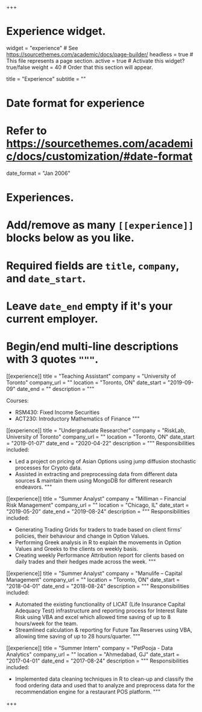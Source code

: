 +++
# Experience widget.
widget = "experience"  # See https://sourcethemes.com/academic/docs/page-builder/
headless = true  # This file represents a page section.
active = true  # Activate this widget? true/false
weight = 40  # Order that this section will appear.

title = "Experience"
subtitle = ""

# Date format for experience
#   Refer to https://sourcethemes.com/academic/docs/customization/#date-format
date_format = "Jan 2006"

# Experiences.
#   Add/remove as many `[[experience]]` blocks below as you like.
#   Required fields are `title`, `company`, and `date_start`.
#   Leave `date_end` empty if it's your current employer.
#   Begin/end multi-line descriptions with 3 quotes `"""`.
[[experience]]
  title = "Teaching Assistant"
  company = "University of Toronto"
  company_url = ""
  location = "Toronto, ON"
  date_start = "2019-09-09"
  date_end = ""
  description = """ 
  
  Courses:
  
  * RSM430: Fixed Income Securities
  * ACT230: Introductory Mathematics of Finance
  """
  
[[experience]]
  title = "Undergraduate Researcher"
  company = "RiskLab, University of Toronto"
  company_url = ""
  location = "Toronto, ON"
  date_start = "2019-01-07"
  date_end = "2020-04-22"
  description = """ 
  Responsibilities included:  
  
* Led a project on pricing of Asian Options using jump diffusion stochastic processes for Crypto data.
* Assisted in extracting and preprocessing data from different data sources & maintain them using MongoDB for different research endeavors.
  """
  
[[experience]]
  title = "Summer Analyst"
  company = "Milliman – Financial Risk Management"
  company_url = ""
  location = "Chicago, IL"
  date_start = "2019-05-20"
  date_end = "2019-08-24"
  description = """
  Responsibilities included:
  
* Generating Trading Grids for traders to trade based on client firms’ policies, their behaviour and change in Option Values.
* Performing Greek analysis in R to explain the movements in Option Values and Greeks to the clients on weekly basis.
* Creating weekly Performance Attribution report for clients based on daily trades and their hedges made across the week.
  """
  
[[experience]]
  title = "Summer Analyst"
  company = "Manulife – Capital Management"
  company_url = ""
  location = "Toronto, ON"
  date_start = "2018-04-01"
  date_end = "2018-08-24"
  description = """
  Responsibilities included:
  
* Automated the existing functionality of LICAT (Life Insurance Capital Adequacy Test) infrastructure and reporting process for Interest Rate Risk using VBA and excel which allowed time saving of up to 8 hours/week for the team.
* Streamlined calculation & reporting for Future Tax Reserves using VBA, allowing time saving of up to 28 hours/quarter.
  """
  
[[experience]]
  title = "Summer Intern"
  company = "PetPooja - Data Analytics"
  company_url = ""
  location = "Ahmedabad, GJ"
  date_start = "2017-04-01"
  date_end = "2017-08-24"
  description = """
  Responsibilities included:
  
* Implemented data cleaning techniques in R to clean-up and classify the food ordering data and used that to analyze and preprocess data for the recommendation engine for a restaurant POS platform.
  """


+++
